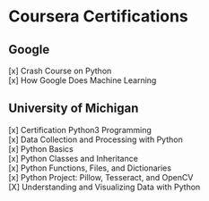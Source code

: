 # Coursera Certifications   

## Google   
[x] Crash Course on Python   
[x] How Google Does Machine Learning     

## University of Michigan   
[x] Certification Python3 Programming   
[x] Data Collection and Processing with Python   
[x] Python Basics   
[x] Python Classes and Inheritance   
[x] Python Functions, Files, and Dictionaries   
[x] Python Project: Pillow, Tesseract, and OpenCV   
[X] Understanding and Visualizing Data with Python   
